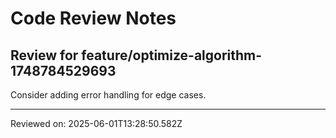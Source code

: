 # Code Review Notes

## Review for feature/optimize-algorithm-1748784529693

Consider adding error handling for edge cases.

---
Reviewed on: 2025-06-01T13:28:50.582Z